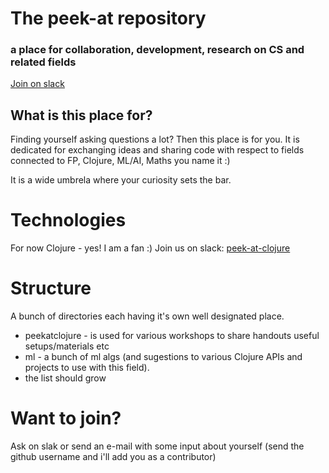 # The peek-at repository
### a place for collaboration, development, research on CS  and related fields

[Join on slack](https://peek-at.slack.com/shared_invite/MTgxOTU2MDc0MzU1LTE0OTQ1MDI3MzgtZTRhYTc5YzkxZQ)

## What is this place for?

Finding yourself asking questions a lot? Then this place is for you.
It is dedicated for exchanging ideas and sharing code with respect to fields connected to FP, Clojure, ML/AI, Maths you name it :)

It is a wide umbrela where your curiosity sets the bar.

# Technologies

For now Clojure - yes! I am a fan :)
Join us on slack: [peek-at-clojure](https://peek-at.slack.com/shared_invite/MTgxOTU2MDc0MzU1LTE0OTQ1MDI3MzgtZTRhYTc5YzkxZQ)

# Structure

A bunch of directories each having it's own well designated place.
* peekatclojure - is used for various workshops to share handouts useful setups/materials etc
* ml - a bunch of ml algs (and sugestions to various Clojure APIs and projects to use with this field).
* the list should grow

# Want to join? 

Ask on slak or send an e-mail with some input about yourself (send the github username and i'll add you as a contributor)




